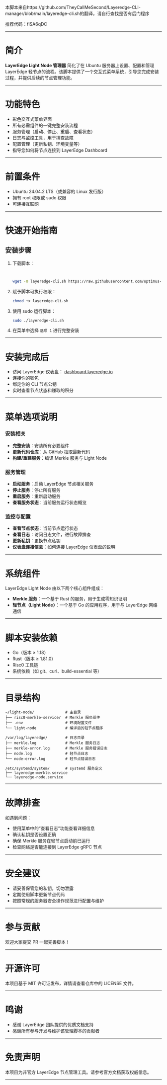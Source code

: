 本脚本来自https://github.com/TheyCallMeSecond/Layeredge-CLI-manager/blob/main/layeredge-cli.sh的翻译，请自行查找是否有后门程序

推荐代码：flSA6qDC

---

# 简介  
**LayerEdge Light Node 管理器** 简化了在 Ubuntu 服务器上设置、配置和管理 LayerEdge 轻节点的流程。该脚本提供了一个交互式菜单系统，引导您完成安装过程，并提供后续的节点管理功能。

---

# 功能特色  

- 彩色交互式菜单界面  
- 所有必需组件的一键完整安装流程  
- 服务管理（启动、停止、重启、查看状态）  
- 日志与监控工具，用于排查故障  
- 配置管理（更新私钥、环境变量等）  
- 指导您如何将节点连接到 LayerEdge Dashboard  

---

# 前置条件  

- Ubuntu 24.04.2 LTS（或兼容的 Linux 发行版）  
- 拥有 root 权限或 sudo 权限  
- 可连接互联网  

---

# 快速开始指南  

## 安装步骤  

1. 下载脚本：  
   ```bash  


   wget -O layeredge-cli.sh https://raw.githubusercontent.com/optimus-a1/Layeredge-CLI/main/layeredge-cli.sh  
   ```

2. 赋予脚本可执行权限：  
   ```bash  
   chmod +x layeredge-cli.sh  
   ```

3. 使用 sudo 运行脚本：  
   ```bash  
   sudo ./layeredge-cli.sh  
   ```

4. 在菜单中选择 `选项 1` 进行完整安装  

---

# 安装完成后  

- 访问 LayerEdge 仪表盘： [dashboard.layeredge.io](https://dashboard.layeredge.io)  
- 连接你的钱包  
- 绑定你的 CLI 节点公钥  
- 实时查看节点状态和赚取的积分  

---

# 菜单选项说明  

### 安装相关  

- **完整安装**：安装所有必要组件  
- **更新代码仓库**：从 GitHub 拉取最新代码  
- **构建/重建服务**：编译 Merkle 服务与 Light Node  

### 服务管理  

- **启动服务**：启动 LayerEdge 节点相关服务  
- **停止服务**：停止所有服务  
- **重启服务**：重新启动服务  
- **查看服务状态**：当前服务运行状态概览  

### 监控与配置  

- **查看节点状态**：当前节点运行状态  
- **查看日志**：访问日志文件，进行故障排查  
- **更新私钥**：更换节点私钥  
- **仪表盘连接信息**：如何连接 LayerEdge 仪表盘的说明  

---

# 系统组件  

LayerEdge Light Node 由以下两个核心组件组成：

- **Merkle 服务**：一个基于 Rust 的服务，用于生成零知识证明  
- **轻节点（Light Node）**：一个基于 Go 的应用程序，用于与 LayerEdge 网络通信  

---

# 脚本安装依赖  

- Go（版本 ≥ 1.18）  
- Rust（版本 ≥ 1.81.0）  
- Risc0 工具链  
- 系统依赖（如 git、curl、build-essential 等）  

---

# 目录结构  

```plaintext
~/light-node/              # 主目录  
├── risc0-merkle-service/  # Merkle 服务组件  
├── .env                   # 环境配置文件  
└── light-node             # 编译后的轻节点程序  

/var/log/layeredge/        # 日志目录  
├── merkle.log             # Merkle 服务日志  
├── merkle-error.log       # Merkle 服务错误日志  
├── node.log               # 轻节点日志  
└── node-error.log         # 轻节点错误日志  

/etc/systemd/system/       # systemd 服务定义  
├── layeredge-merkle.service  
└── layeredge-node.service  
```

---

# 故障排查  

如遇到问题：

- 使用菜单中的“查看日志”功能查看详细信息  
- 确认私钥是否设置正确  
- 确保 Merkle 服务在轻节点启动前已运行  
- 检查网络是否能连接到 LayerEdge gRPC 节点  

---

# 安全建议  

- 请妥善保管您的私钥，切勿泄露  
- 定期使用脚本更新节点代码  
- 按照常规的服务器安全操作规范进行配置与维护  

---

# 参与贡献  

欢迎大家提交 PR 一起完善脚本！  

---

# 开源许可  

本项目基于 MIT 许可证发布，详情请查看仓库中的 LICENSE 文件。  

---

# 鸣谢  

- 感谢 LayerEdge 团队提供的优质文档支持  
- 感谢所有参与开发与维护该管理脚本的贡献者  

---

# 免责声明  

本项目为非官方 LayerEdge 节点管理工具。请参考官方文档获取权威信息。  

---

